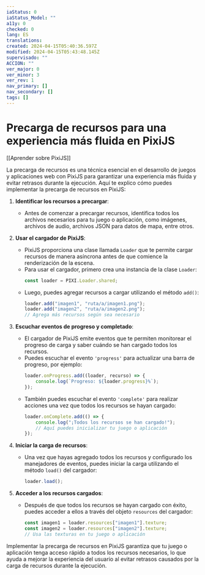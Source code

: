 ```yaml
---
iaStatus: 0
iaStatus_Model: ""
a11y: 0
checked: 0
lang: ES
translations: 
created: 2024-04-15T05:40:36.597Z
modified: 2024-04-15T05:43:48.145Z
supervisado: ""
ACCION: ""
ver_major: 0
ver_minor: 3
ver_rev: 1
nav_primary: []
nav_secondary: []
tags: []
---
```

# Precarga de recursos para una experiencia más fluida en PixiJS

[[Aprender sobre PixiJS]]

La precarga de recursos es una técnica esencial en el desarrollo de juegos y aplicaciones web con PixiJS para garantizar una experiencia más fluida y evitar retrasos durante la ejecución. Aquí te explico cómo puedes implementar la precarga de recursos en PixiJS:

1. **Identificar los recursos a precargar**:
   - Antes de comenzar a precargar recursos, identifica todos los archivos necesarios para tu juego o aplicación, como imágenes, archivos de audio, archivos JSON para datos de mapa, entre otros.

2. **Usar el cargador de PixiJS**:
   - PixiJS proporciona una clase llamada `Loader` que te permite cargar recursos de manera asíncrona antes de que comience la renderización de la escena.
   - Para usar el cargador, primero crea una instancia de la clase `Loader`:
     ```javascript
     const loader = PIXI.Loader.shared;
     ```
   - Luego, puedes agregar recursos a cargar utilizando el método `add()`:
     ```javascript
     loader.add("imagen1", "ruta/a/imagen1.png");
     loader.add("imagen2", "ruta/a/imagen2.png");
     // Agrega más recursos según sea necesario
     ```

3. **Escuchar eventos de progreso y completado**:
   - El cargador de PixiJS emite eventos que te permiten monitorear el progreso de carga y saber cuándo se han cargado todos los recursos.
   - Puedes escuchar el evento `'progress'` para actualizar una barra de progreso, por ejemplo:
     ```javascript
     loader.onProgress.add((loader, recurso) => {
         console.log(`Progreso: ${loader.progress}%`);
     });
     ```
   - También puedes escuchar el evento `'complete'` para realizar acciones una vez que todos los recursos se hayan cargado:
     ```javascript
     loader.onComplete.add(() => {
         console.log("¡Todos los recursos se han cargado!");
         // Aquí puedes inicializar tu juego o aplicación
     });
     ```

4. **Iniciar la carga de recursos**:
   - Una vez que hayas agregado todos los recursos y configurado los manejadores de eventos, puedes iniciar la carga utilizando el método `load()` del cargador:
     ```javascript
     loader.load();
     ```

5. **Acceder a los recursos cargados**:
   - Después de que todos los recursos se hayan cargado con éxito, puedes acceder a ellos a través del objeto `resources` del cargador:
     ```javascript
     const imagen1 = loader.resources["imagen1"].texture;
     const imagen2 = loader.resources["imagen2"].texture;
     // Usa las texturas en tu juego o aplicación
     ```

Implementar la precarga de recursos en PixiJS garantiza que tu juego o aplicación tenga acceso rápido a todos los recursos necesarios, lo que ayuda a mejorar la experiencia del usuario al evitar retrasos causados por la carga de recursos durante la ejecución.